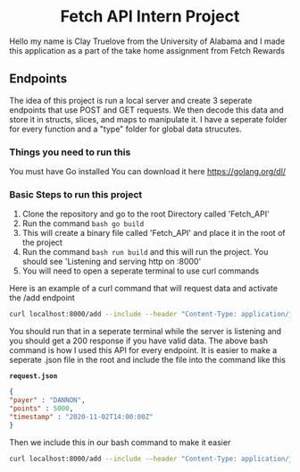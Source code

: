 
<div align=center>

# Fetch API Intern Project 

</div>


Hello my name is Clay Truelove from the University of Alabama and I made this application as a part
of the take home assignment from Fetch Rewards

## Endpoints

The idea of this project is run a local server and create 3 seperate endpoints that use POST and GET requests.
We then decode this data and store it in structs, slices, and maps to manipulate it.
I have a seperate folder for every function and a "type" folder for global data strucutes.

### Things you need to run this

You must have Go installed
You can download it here https://golang.org/dl/

### Basic Steps to run this project

1. Clone the repository and go to the root Directory called 'Fetch_API' 
2. Run the command ```bash go build```
3. This will create a binary file called 'Fetch_API' and place it in the root of the project
4. Run the command ```bash run build``` and this will run the project. You should see 'Listening and serving http on :8000'
5. You will need to open a seperate terminal to use curl commands

Here is an example of a curl command that will request data and activate the /add endpoint 

```bash
curl localhost:8000/add --include --header "Content-Type: application/json" -d '{"payer": "DANNON", "points": 300, "timestamp": "2022-10-31T10:00:00Z"}' --request "POST"
```

You should run that in a seperate terminal while the server is listening and you should get a 200 response if you have valid data.
The above bash command is how I used this API for every endpoint. It is easier to make a seperate .json file in the root and include the file into the command like this

**`request.json`**
```json
{
"payer" : "DANNON",
"points" : 5000,
"timestamp" : "2020-11-02T14:00:00Z"
}
```
Then we include this in our bash command to make it easier

```bash
curl localhost:8000/add --include --header "Content-Type: application/json" -d @request.json --request "POST"
```
